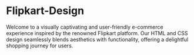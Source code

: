 # Flipkart-Design
Welcome to a visually captivating and user-friendly e-commerce experience inspired by the renowned Flipkart platform. Our HTML and CSS design seamlessly blends aesthetics with functionality, offering a delightful shopping journey for users.
